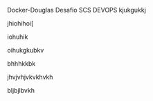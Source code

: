  Docker-Douglas
Desafio SCS DEVOPS
kjukgukkj

jhiohihoi[



iohuhik



oihukgkubkv









bhhhkkbk





jhvjvhjvkvkhvkh





bljbjlbvkh
